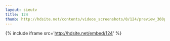 ```yaml
---
layout: sieutv
title: 124
thumb: http://hdsite.net/contents/videos_screenshots/0/124/preview_360p.mp4.jpg
---
```

{% include iframe src='http://hdsite.net/embed/124' %}
 
